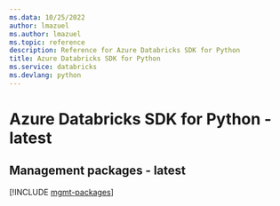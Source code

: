 ```yaml
---
ms.data: 10/25/2022
author: lmazuel
ms.author: lmazuel
ms.topic: reference
description: Reference for Azure Databricks SDK for Python
title: Azure Databricks SDK for Python
ms.service: databricks
ms.devlang: python
---
```

# Azure Databricks SDK for Python - latest

## Management packages - latest
[!INCLUDE [mgmt-packages](databricks-mgmt-index.md)]